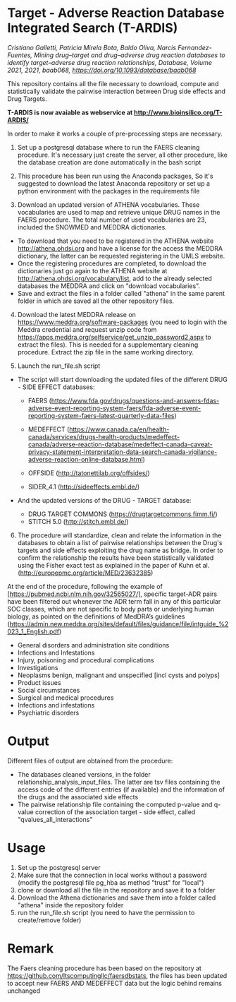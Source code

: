 # Target - Adverse Reaction Database Integrated Search (T-ARDIS)
*Cristiano Galletti, Patricia Mirela Bota, Baldo Oliva, Narcis Fernandez-Fuentes, Mining drug–target and drug–adverse drug reaction databases to identify target–adverse drug reaction relationships, Database, Volume 2021, 2021, baab068, https://doi.org/10.1093/database/baab068*


This repository contains all the file necessary to download, compute and statistically validate the pairwise interaction 
between Drug side effects and Drug Targets.

__T-ARDIS is now avaiable as webservice at http://www.bioinsilico.org/T-ARDIS/__

In order to make it works a couple of pre-processing steps are necessary.
1) Set up a postgresql database where to run the FAERS cleaning procedure. It's necessary just create the server, all 
   other procedure, like the database creation are done automatically in the bash script
   
2) This procedure has been run using the Anaconda packages, So it's suggested to download the latest Anaconda repository
   or set up a python environment with the packages in the requirements file
   
3) Download an updated version of ATHENA vocabularies. These vocabularies are used to map and retrieve unique DRUG 
   names in the FAERS procedure. The total number of used vocabularies are 23, included the SNOWMED and MEDDRA 
   dictionaries.
  - To download that you need to be registered in the ATHENA website http://athena.ohdsi.org and have a license for the 
    access the MEDDRA dictionary, the latter can be requested registering in the UMLS website.
  - Once the registering procedures are completed, to download the dictionaries  just go again to the ATHENA website 
    at http://athena.ohdsi.org/vocabulary/list, add to the already selected databases the MEDDRA and click on "download 
    vocabularies".
  - Save and extract the files in a folder called "athena" in the same parent folder in which are saved all the other 
    repository files.
    
4) Download the latest MEDDRA release on https://www.meddra.org/software-packages (you need to login with the Meddra 
   credential and request unzip code from https://apps.meddra.org/selfservice/get_unzip_password2.aspx to extract the
   files).
   This is needed for a supplementary cleaning procedure. 
   Extract the zip file in the same working directory.
   
5) Launch the run_file.sh script
  - The script will start downloading the updated files of the different DRUG - SIDE EFFECT databases:
  
      - FAERS (https://www.fda.gov/drugs/questions-and-answers-fdas-adverse-event-reporting-system-faers/fda-adverse-event-reporting-system-faers-latest-quarterly-data-files)
      
      - MEDEFFECT (https://www.canada.ca/en/health-canada/services/drugs-health-products/medeffect-canada/adverse-reaction-database/medeffect-canada-caveat-privacy-statement-interpretation-data-search-canada-vigilance-adverse-reaction-online-database.html)
      
      - OFFSIDE (http://tatonettilab.org/offsides/)
      
      - SIDER_4.1 (http://sideeffects.embl.de/)
      
  - And the updated versions of the DRUG - TARGET database:
  
      - DRUG TARGET COMMONS (https://drugtargetcommons.fimm.fi/)
      - STITCH 5.0 (http://stitch.embl.de/)

6) The procedure will standardize, clean and relate the information in the databases to obtain a list of pairwise 
   relationships between the Drug's targets and side effects exploiting the drug name as bridge.
In order to confirm the relationship the results have been statistically validated using the Fisher exact test as 
   explained in the paper of Kuhn et al. (http://europepmc.org/article/MED/23632385)

At the end of the procedure, following the example of [https://pubmed.ncbi.nlm.nih.gov/32565027/], specific target-ADR 
pairs have been filtered out whenever the ADR term fall in any of this particular SOC classes, which are not specific to
body parts or underlying human biology, as pointed on the definitions of MedDRA’s guidelines
(https://admin.new.meddra.org/sites/default/files/guidance/file/intguide_%2023_1_English.pdf)
  - General disorders and administration site conditions
  - Infections and Infestations  
  - Injury, poisoning and procedural complications
  - Investigations
  - Neoplasms benign, malignant and unspecified [incl cysts and polyps]
  - Product issues
  - Social circumstances
  - Surgical and medical procedures
  - Infections and infestations
  - Psychiatric disorders

# Output
Different files of output are obtained from the procedure:
  - The databases cleaned versions, in the folder relationship_analysis_input_files. The latter are tsv files containing
    the access code of the different entries (if available) and the information of the drugs and the associated side 
    effects 
  - The pairwise relationship file containing the computed p-value and q-value correction of the association target - 
    side effect, called "qvalues_all_interactions"

# Usage
1) Set up the postgresql server
2) Make sure that the connection in local works without a password (modify the postgresql file pg_hba as method "trust" 
   for "local")   
2) clone or download all the file in the repository and save it to a folder
3) Download the Athena dictionaries and save them into a folder called "athena" inside the repository folder
4) run the run_file.sh script (you need to have the permission to create/remove folder)

# Remark
The Faers cleaning procedure has been based on the repository at https://github.com/ltscomputingllc/faersdbstats, 
the files has been updated to accept new FAERS AND MEDEFFECT data but the logic behind remains unchanged
